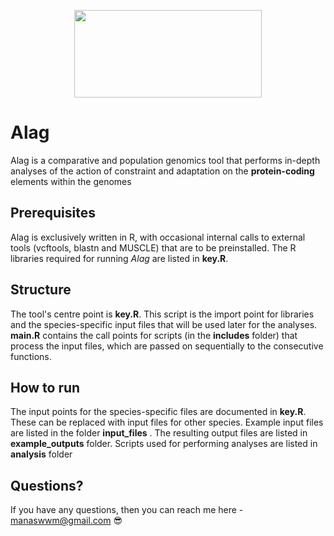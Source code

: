 <p align="center">
<img src=https://github.com/user-attachments/assets/fb39c9dc-4803-4684-b65a-935b9202c5a9 width=300 height=140 align=center>
</p>

# Alag
Alag is a comparative and population genomics tool that performs in-depth analyses of the action of constraint and adaptation on the **protein-coding** elements within the genomes

## Prerequisites

Alag is exclusively written in R, with occasional internal calls to external tools (vcftools, blastn and MUSCLE) that are to be preinstalled. The R libraries required for running *Alag* are listed in **key.R**.

## Structure

The tool's centre point is **key.R**. This script is the import point for libraries and the species-specific input files that will be used later for the analyses. **main.R** contains the call points for scripts (in the __includes__ folder) that process the input files, which are passed on sequentially to the consecutive functions.

## How to run

The input points for the species-specific files are documented in **key.R**. These can be replaced with input files for other species. Example input files are listed in the folder __input_files__ . The resulting output files are listed in __example_outputs__ folder. Scripts used for performing analyses are listed in __analysis__ folder

## Questions?

If you have any questions, then you can reach me here - manaswwm@gmail.com :sunglasses:
